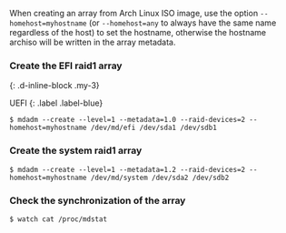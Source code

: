 When creating an array from Arch Linux ISO image, use the option `--homehost=myhostname` (or `--homehost=any` to always have the same name regardless of the host) to set the hostname, otherwise the hostname archiso will be written in the array metadata.

### Create the EFI raid1 array
{: .d-inline-block .my-3}

UEFI
{: .label .label-blue}

```
$ mdadm --create --level=1 --metadata=1.0 --raid-devices=2 --homehost=myhostname /dev/md/efi /dev/sda1 /dev/sdb1
```

### Create the system raid1 array
```
$ mdadm --create --level=1 --metadata=1.2 --raid-devices=2 --homehost=myhostname /dev/md/system /dev/sda2 /dev/sdb2
```

### Check the synchronization of the array
```
$ watch cat /proc/mdstat
```
